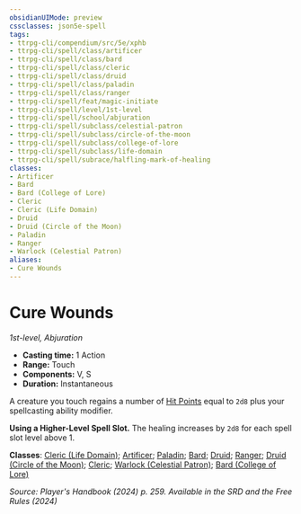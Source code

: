 ```yaml
---
obsidianUIMode: preview
cssclasses: json5e-spell
tags:
- ttrpg-cli/compendium/src/5e/xphb
- ttrpg-cli/spell/class/artificer
- ttrpg-cli/spell/class/bard
- ttrpg-cli/spell/class/cleric
- ttrpg-cli/spell/class/druid
- ttrpg-cli/spell/class/paladin
- ttrpg-cli/spell/class/ranger
- ttrpg-cli/spell/feat/magic-initiate
- ttrpg-cli/spell/level/1st-level
- ttrpg-cli/spell/school/abjuration
- ttrpg-cli/spell/subclass/celestial-patron
- ttrpg-cli/spell/subclass/circle-of-the-moon
- ttrpg-cli/spell/subclass/college-of-lore
- ttrpg-cli/spell/subclass/life-domain
- ttrpg-cli/spell/subrace/halfling-mark-of-healing
classes:
- Artificer
- Bard
- Bard (College of Lore)
- Cleric
- Cleric (Life Domain)
- Druid
- Druid (Circle of the Moon)
- Paladin
- Ranger
- Warlock (Celestial Patron)
aliases:
- Cure Wounds
---
```

# Cure Wounds
*1st-level, Abjuration*  


- **Casting time:** 1 Action
- **Range:** Touch
- **Components:** V, S
- **Duration:** Instantaneous

A creature you touch regains a number of [Hit Points](Інструменти%20ДМ/CLI/rules/variant-rules/hit-points-xphb.md) equal to `2d8` plus your spellcasting ability modifier.

**Using a Higher-Level Spell Slot.** The healing increases by `2d8` for each spell slot level above 1.

**Classes**: [Cleric (Life Domain)](Інструменти%20ДМ/CLI/lists/list-spells-classes-life-domain-xphb.md "subclass=XPHB;class=XPHB"); [Artificer](Інструменти%20ДМ/CLI/lists/list-spells-classes-artificer.md); [Paladin](Інструменти%20ДМ/CLI/lists/list-spells-classes-paladin.md); [Bard](Інструменти%20ДМ/CLI/lists/list-spells-classes-bard.md); [Druid](Інструменти%20ДМ/CLI/lists/list-spells-classes-druid.md); [Ranger](Інструменти%20ДМ/CLI/lists/list-spells-classes-ranger.md); [Druid (Circle of the Moon)](Інструменти%20ДМ/CLI/lists/list-spells-classes-circle-of-the-moon-xphb.md "subclass=XPHB;class=XPHB"); [Cleric](Інструменти%20ДМ/CLI/lists/list-spells-classes-cleric.md); [Warlock (Celestial Patron)](Інструменти%20ДМ/CLI/lists/list-spells-classes-celestial-patron-xphb.md "subclass=XPHB;class=XPHB"); [Bard (College of Lore)](Інструменти%20ДМ/CLI/lists/list-spells-classes-college-of-lore-xphb.md "subclass=XPHB;class=XPHB")

*Source: Player's Handbook (2024) p. 259. Available in the <span title='Systems Reference Document (5.2)'>SRD</span> and the Free Rules (2024)*